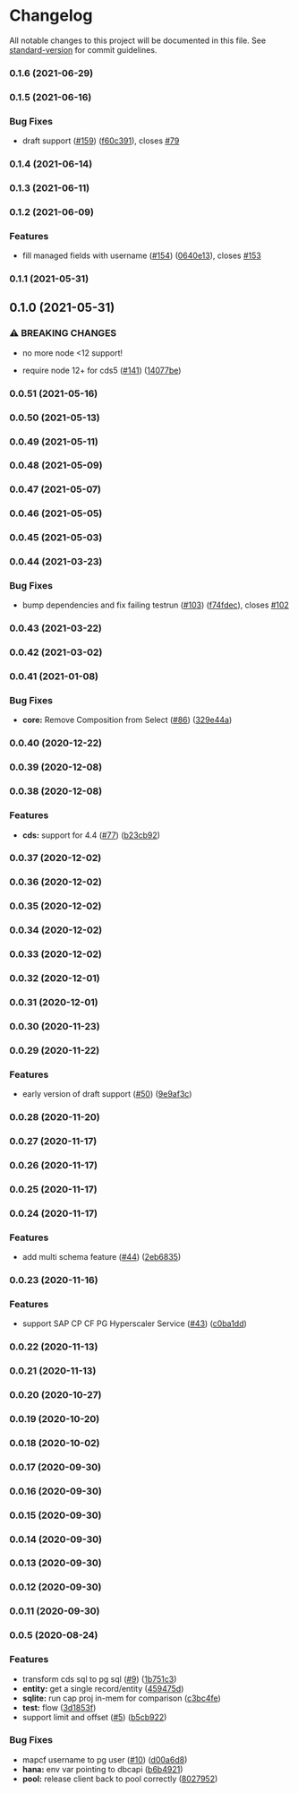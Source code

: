 # Changelog

All notable changes to this project will be documented in this file. See [standard-version](https://github.com/conventional-changelog/standard-version) for commit guidelines.

### 0.1.6 (2021-06-29)

### 0.1.5 (2021-06-16)


### Bug Fixes

* draft support ([#159](https://github.com/sapmentors/cds-pg/issues/159)) ([f60c391](https://github.com/sapmentors/cds-pg/commit/f60c3911597908354cb467c1fd110bad0f9ccc08)), closes [#79](https://github.com/sapmentors/cds-pg/issues/79)

### 0.1.4 (2021-06-14)

### 0.1.3 (2021-06-11)

### 0.1.2 (2021-06-09)


### Features

* fill managed fields with username  ([#154](https://github.com/sapmentors/cds-pg/issues/154)) ([0640e13](https://github.com/sapmentors/cds-pg/commit/0640e136cb25743f0171bb9a957d2fe4f9f897c9)), closes [#153](https://github.com/sapmentors/cds-pg/issues/153)

### 0.1.1 (2021-05-31)

## 0.1.0 (2021-05-31)


### ⚠ BREAKING CHANGES

* no more node <12 support!

* require node 12+ for cds5 ([#141](https://github.com/sapmentors/cds-pg/issues/141)) ([14077be](https://github.com/sapmentors/cds-pg/commit/14077be8a50bfe5b922f1e49cb7a3390dd7ce9d0))

### 0.0.51 (2021-05-16)

### 0.0.50 (2021-05-13)

### 0.0.49 (2021-05-11)

### 0.0.48 (2021-05-09)

### 0.0.47 (2021-05-07)

### 0.0.46 (2021-05-05)

### 0.0.45 (2021-05-03)

### 0.0.44 (2021-03-23)


### Bug Fixes

* bump dependencies and fix failing testrun ([#103](https://github.com/sapmentors/cds-pg/issues/103)) ([f74fdec](https://github.com/sapmentors/cds-pg/commit/f74fdec888ca29c008f755984bb604852b5557fa)), closes [#102](https://github.com/sapmentors/cds-pg/issues/102)

### 0.0.43 (2021-03-22)

### 0.0.42 (2021-03-02)

### 0.0.41 (2021-01-08)


### Bug Fixes

* **core:** Remove Composition from Select ([#86](https://github.com/sapmentors/cds-pg/issues/86)) ([329e44a](https://github.com/sapmentors/cds-pg/commit/329e44a9e516681f2b0f316c2fa504840fe4cf61))

### 0.0.40 (2020-12-22)

### 0.0.39 (2020-12-08)

### 0.0.38 (2020-12-08)


### Features

* **cds:** support for 4.4 ([#77](https://github.com/sapmentors/cds-pg/issues/77)) ([b23cb92](https://github.com/sapmentors/cds-pg/commit/b23cb9231bb5c1496005965e966f4abee31b3eb8))

### 0.0.37 (2020-12-02)

### 0.0.36 (2020-12-02)

### 0.0.35 (2020-12-02)

### 0.0.34 (2020-12-02)

### 0.0.33 (2020-12-02)

### 0.0.32 (2020-12-01)

### 0.0.31 (2020-12-01)

### 0.0.30 (2020-11-23)

### 0.0.29 (2020-11-22)


### Features

*  early version of draft support ([#50](https://github.com/sapmentors/cds-pg/issues/50)) ([9e9af3c](https://github.com/sapmentors/cds-pg/commit/9e9af3ce9575445037900d653c0937774d00587b))

### 0.0.28 (2020-11-20)

### 0.0.27 (2020-11-17)

### 0.0.26 (2020-11-17)

### 0.0.25 (2020-11-17)

### 0.0.24 (2020-11-17)

### Features

- add multi schema feature ([#44](https://github.com/sapmentors/cds-pg/issues/44)) ([2eb6835](https://github.com/sapmentors/cds-pg/commit/2eb6835bcdaef2f37039eb5be5bad4f4cd5e50f2))

### 0.0.23 (2020-11-16)

### Features

- support SAP CP CF PG Hyperscaler Service ([#43](https://github.com/sapmentors/cds-pg/issues/43)) ([c0ba1dd](https://github.com/sapmentors/cds-pg/commit/c0ba1dde81fe5c30a9e1fec9ba6b7d71c51ac3cb))

### 0.0.22 (2020-11-13)

### 0.0.21 (2020-11-13)

### 0.0.20 (2020-10-27)

### 0.0.19 (2020-10-20)

### 0.0.18 (2020-10-02)

### 0.0.17 (2020-09-30)

### 0.0.16 (2020-09-30)

### 0.0.15 (2020-09-30)

### 0.0.14 (2020-09-30)

### 0.0.13 (2020-09-30)

### 0.0.12 (2020-09-30)

### 0.0.11 (2020-09-30)

### 0.0.5 (2020-08-24)

### Features

- transform cds sql to pg sql ([#9](https://github.com/sapmentors/cds-pg/issues/9)) ([1b751c3](https://github.com/sapmentors/cds-pg/commit/1b751c36378bdf96bee4981fb0dc3c788c0855ef))
- **entity:** get a single record/entity ([459475d](https://github.com/sapmentors/cds-pg/commit/459475dfe526be93e68f3fa4fc00e86a7a163341))
- **sqlite:** run cap proj in-mem for comparison ([c3bc4fe](https://github.com/sapmentors/cds-pg/commit/c3bc4fe1b3151d3e890b1e7e4c24d292f8523632))
- **test:** flow ([3d1853f](https://github.com/sapmentors/cds-pg/commit/3d1853fab3e32c1a86267d570f6e2c6d32cc9251))
- support limit and offset ([#5](https://github.com/sapmentors/cds-pg/issues/5)) ([b5cb922](https://github.com/sapmentors/cds-pg/commit/b5cb9220e24c50ce2297991e2c3744d1486c5a1e))

### Bug Fixes

- mapcf username to pg user ([#10](https://github.com/sapmentors/cds-pg/issues/10)) ([d00a6d8](https://github.com/sapmentors/cds-pg/commit/d00a6d8e60ab85c7826ac640aa87e2aafcf914ac))
- **hana:** env var pointing to dbcapi ([b6b4921](https://github.com/sapmentors/cds-pg/commit/b6b49214a47ba805bf7aa6d1ba616200d837e1db))
- **pool:** release client back to pool correctly ([8027952](https://github.com/sapmentors/cds-pg/commit/8027952a5605cd268b55c4de176bb52da21d947b))
